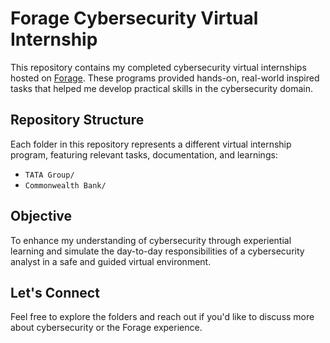 # Forage Cybersecurity Virtual Internship

This repository contains my completed cybersecurity virtual internships hosted on [Forage](https://www.theforage.com/). These programs provided hands-on, real-world inspired tasks that helped me develop practical skills in the cybersecurity domain.

## Repository Structure

Each folder in this repository represents a different virtual internship program, featuring relevant tasks, documentation, and learnings:

- `TATA Group/`
- `Commonwealth Bank/`

## Objective

To enhance my understanding of cybersecurity through experiential learning and simulate the day-to-day responsibilities of a cybersecurity analyst in a safe and guided virtual environment.

## Let's Connect

Feel free to explore the folders and reach out if you'd like to discuss more about cybersecurity or the Forage experience.
